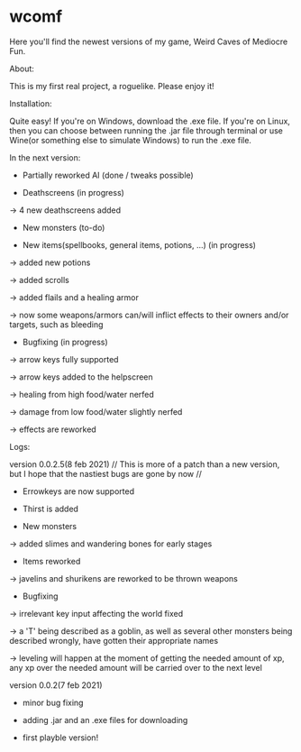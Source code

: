 # wcomf

Here you'll find the newest versions of my game, Weird Caves of Mediocre Fun.


About:

This is my first real project, a roguelike. Please enjoy it!



Installation:

Quite easy! If you're on Windows, download the .exe file. If you're on Linux, then you can choose between running the .jar file through terminal or use Wine(or something else to simulate Windows) to run the .exe file.

In the next version:

- Partially reworked AI  (done / tweaks possible)

- Deathscreens  (in progress)

 -> 4 new deathscreens added

- New monsters  (to-do)

- New items(spellbooks, general items, potions, ...)  (in progress)

 -> added new potions

 -> added scrolls

 -> added flails and a healing armor
 
 -> now some weapons/armors can/will inflict effects to their owners and/or targets, such as bleeding

- Bugfixing  (in progress)

 -> arrow keys fully supported
 
 -> arrow keys added to the helpscreen
 
 -> healing from high food/water nerfed
 
 -> damage from low food/water slightly nerfed
 
 -> effects are reworked



Logs:

version 0.0.2.5(8 feb 2021)
// This is more of a patch than a new version, but I hope that the nastiest bugs are gone by now //

- Errowkeys are now supported

- Thirst is added 

- New monsters

 -> added slimes and wandering bones for early stages

- Items reworked

 -> javelins and shurikens are reworked to be thrown weapons

- Bugfixing

 -> irrelevant key input affecting the world fixed

 -> a 'T' being described as a goblin, as well as several other monsters being described wrongly, have gotten their appropriate names

 -> leveling will happen at the moment of getting the needed amount of xp, any xp over the needed amount will be carried over to the next level


version 0.0.2(7 feb 2021)

- minor bug fixing

- adding .jar and an .exe files for downloading

- first playble version!
